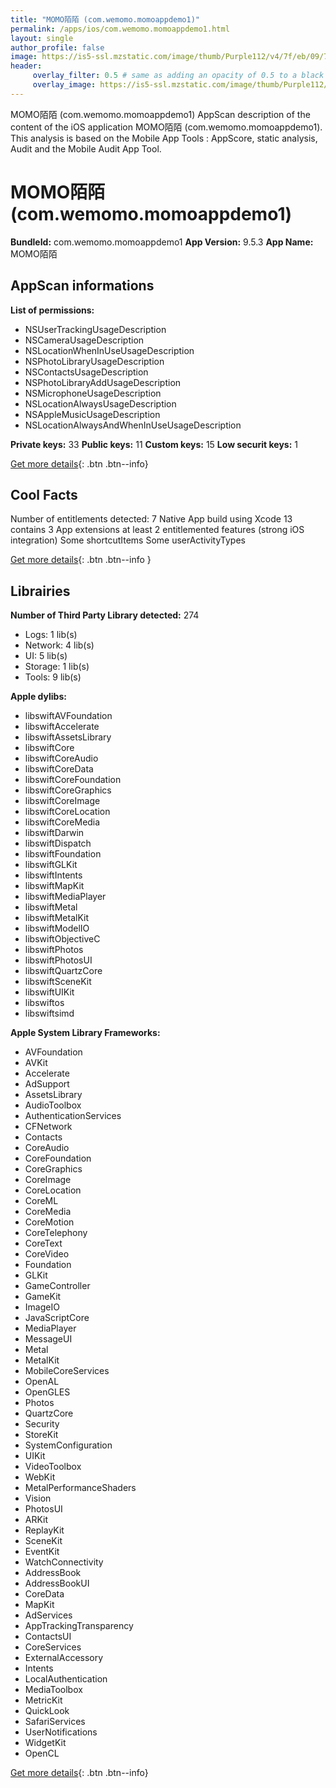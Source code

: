 ```yaml
---
title: "MOMO陌陌 (com.wemomo.momoappdemo1)"
permalink: /apps/ios/com.wemomo.momoappdemo1.html
layout: single
author_profile: false
image: https://is5-ssl.mzstatic.com/image/thumb/Purple112/v4/7f/eb/09/7feb0931-107c-3eb7-4285-da71d73b0d9d/AppIcon-0-0-1x_U007emarketing-0-0-0-3-0-0-sRGB-0-0-0-GLES2_U002c0-512MB-85-220-0-0.png/512x512bb.jpg
header: 
     overlay_filter: 0.5 # same as adding an opacity of 0.5 to a black background
     overlay_image: https://is5-ssl.mzstatic.com/image/thumb/Purple112/v4/7f/eb/09/7feb0931-107c-3eb7-4285-da71d73b0d9d/AppIcon-0-0-1x_U007emarketing-0-0-0-3-0-0-sRGB-0-0-0-GLES2_U002c0-512MB-85-220-0-0.png/512x512bb.jpg
---
```

MOMO陌陌 (com.wemomo.momoappdemo1) AppScan description of the content of the iOS application MOMO陌陌 (com.wemomo.momoappdemo1). This analysis is based on the Mobile App Tools : AppScore, static analysis, Audit and the Mobile Audit App Tool.

# MOMO陌陌 (com.wemomo.momoappdemo1)

**BundleId:** com.wemomo.momoappdemo1
**App Version:** 9.5.3
**App Name:** MOMO陌陌


## AppScan informations 

**List of permissions:** 
- NSUserTrackingUsageDescription
- NSCameraUsageDescription
- NSLocationWhenInUseUsageDescription
- NSPhotoLibraryUsageDescription
- NSContactsUsageDescription
- NSPhotoLibraryAddUsageDescription
- NSMicrophoneUsageDescription
- NSLocationAlwaysUsageDescription
- NSAppleMusicUsageDescription
- NSLocationAlwaysAndWhenInUseUsageDescription
  
  
**Private keys:** 33
**Public keys:** 11
**Custom keys:** 15
**Low securit keys:** 1
  
[Get more details](/pricing.html){: .btn .btn--info}

## Cool Facts

Number of entitlements detected: 7
Native App
build using Xcode 13
contains 3 App extensions
at least 2 entitlemented features (strong iOS integration)
Some shortcutItems 
Some userActivityTypes
  
[Get more details](/pricing.html){: .btn .btn--info }

## Librairies 
**Number of Third Party Library detected:** 274
- Logs: 1 lib(s)
- Network: 4 lib(s)
- UI: 5 lib(s)
- Storage: 1 lib(s)
- Tools: 9 lib(s)


**Apple dylibs:**
- libswiftAVFoundation
- libswiftAccelerate
- libswiftAssetsLibrary
- libswiftCore
- libswiftCoreAudio
- libswiftCoreData
- libswiftCoreFoundation
- libswiftCoreGraphics
- libswiftCoreImage
- libswiftCoreLocation
- libswiftCoreMedia
- libswiftDarwin
- libswiftDispatch
- libswiftFoundation
- libswiftGLKit
- libswiftIntents
- libswiftMapKit
- libswiftMediaPlayer
- libswiftMetal
- libswiftMetalKit
- libswiftModelIO
- libswiftObjectiveC
- libswiftPhotos
- libswiftPhotosUI
- libswiftQuartzCore
- libswiftSceneKit
- libswiftUIKit
- libswiftos
- libswiftsimd


**Apple System Library Frameworks:**
- AVFoundation
- AVKit
- Accelerate
- AdSupport
- AssetsLibrary
- AudioToolbox
- AuthenticationServices
- CFNetwork
- Contacts
- CoreAudio
- CoreFoundation
- CoreGraphics
- CoreImage
- CoreLocation
- CoreML
- CoreMedia
- CoreMotion
- CoreTelephony
- CoreText
- CoreVideo
- Foundation
- GLKit
- GameController
- GameKit
- ImageIO
- JavaScriptCore
- MediaPlayer
- MessageUI
- Metal
- MetalKit
- MobileCoreServices
- OpenAL
- OpenGLES
- Photos
- QuartzCore
- Security
- StoreKit
- SystemConfiguration
- UIKit
- VideoToolbox
- WebKit
- MetalPerformanceShaders
- Vision
- PhotosUI
- ARKit
- ReplayKit
- SceneKit
- EventKit
- WatchConnectivity
- AddressBook
- AddressBookUI
- CoreData
- MapKit
- AdServices
- AppTrackingTransparency
- ContactsUI
- CoreServices
- ExternalAccessory
- Intents
- LocalAuthentication
- MediaToolbox
- MetricKit
- QuickLook
- SafariServices
- UserNotifications
- WidgetKit
- OpenCL


  
[Get more details](/pricing.html){: .btn .btn--info}

